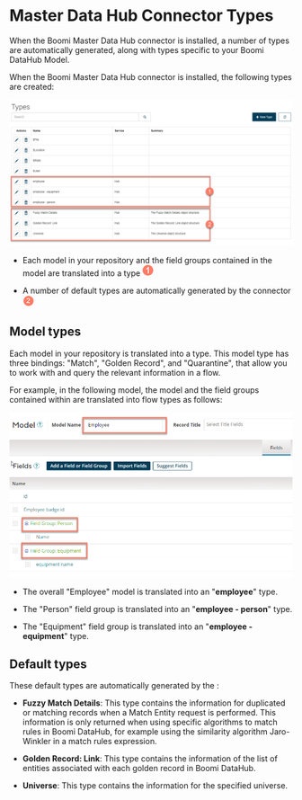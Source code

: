 # Master Data Hub Connector Types

<head>
  <meta name="guidename" content="Flow"/>
  <meta name="context" content="GUID-65656c18-8d7f-4a03-819e-bce303fe7306"/>
</head>


When the Boomi Master Data Hub connector is installed, a number of types are automatically generated, along with types specific to your Boomi DataHub Model.

When the Boomi Master Data Hub connector is installed, the following types are created:

![types](../Images/imf-flo-Hub_types_60afdfe5-fa0d-4943-bb91-e7563fd26863.png)

-   Each model in your repository and the field groups contained in the model are translated into a type ![Step 1](../Images/img-flo-Step1_ed936f88-97de-4cc1-98ac-9f351a84a1bb.png)

-   A number of default types are automatically generated by the  connector ![Step 2](../Images/img-flo-Step2_c61b5577-5d61-4de6-9cfd-7eb5f4587ce0.png)

## Model types

Each model in your repository is translated into a type. This model type has three bindings: "Match", "Golden Record", and "Quarantine", that allow you to work with and query the relevant information in a flow.

For example, in the following model, the model and the field groups contained within are translated into flow types as follows:

![types](../Images/img-flo-Hub_fields_b54c161c-5a7b-4aca-a039-454c3601d366.png)

-   The overall "Employee" model is translated into an "**employee**" type.

-   The "Person" field group is translated into an "**employee - person**" type.

-   The "Equipment" field group is translated into an "**employee - equipment**" type.


## Default types

These default types are automatically generated by the :

-   **Fuzzy Match Details**: This type contains the information for duplicated or matching records when a Match Entity request is performed. This information is only returned when using specific algorithms to match rules in Boomi DataHub, for example using the similarity algorithm Jaro-Winkler in a match rules expression.

-   **Golden Record: Link**: This type contains the information of the list of entities associated with each golden record in Boomi DataHub.

-   **Universe**: This type contains the information for the specified universe.